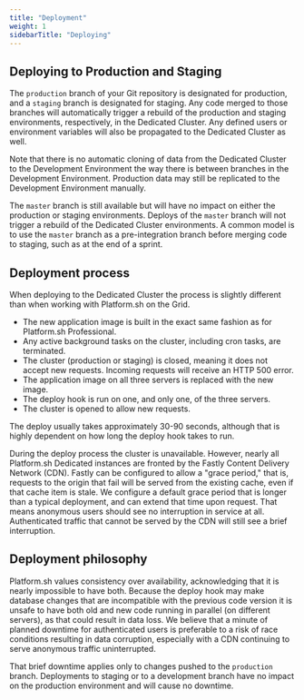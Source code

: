 ```yaml
---
title: "Deployment"
weight: 1
sidebarTitle: "Deploying"
---
```


## Deploying to Production and Staging

The `production` branch of your Git repository is designated for production, and a `staging` branch is designated for staging.  Any code merged to those branches will automatically trigger a rebuild of the production and staging environments, respectively, in the Dedicated Cluster.  Any defined users or environment variables will also be propagated to the Dedicated Cluster as well.

Note that there is no automatic cloning of data from the Dedicated Cluster to the Development Environment the way there is between branches in the Development Environment.  Production data may still be replicated to the Development Environment manually.

The `master` branch is still available but will have no impact on either the production or staging environments.  Deploys of the `master` branch will not trigger a rebuild of the Dedicated Cluster environments.  A common model is to use the `master` branch as a pre-integration branch before merging code to staging, such as at the end of a sprint.

## Deployment process

When deploying to the Dedicated Cluster the process is slightly different than when working with Platform.sh on the Grid.

* The new application image is built in the exact same fashion as for Platform.sh Professional.
* Any active background tasks on the cluster, including cron tasks, are terminated.
* The cluster (production or staging) is closed, meaning it does not accept new requests.  Incoming requests will receive an HTTP 500 error.
* The application image on all three servers is replaced with the new image.
* The deploy hook is run on one, and only one, of the three servers.
* The cluster is opened to allow new requests.

The deploy usually takes approximately 30-90 seconds, although that is highly dependent on how long the deploy hook takes to run.

During the deploy process the cluster is unavailable.  However, nearly all Platform.sh Dedicated instances are fronted by the Fastly Content Delivery Network (CDN).  Fastly can be configured to allow a "grace period," that is, requests to the origin that fail will be served from the existing cache, even if that cache item is stale.  We configure a default grace period that is longer than a typical deployment, and can extend that time upon request.  That means anonymous users should see no interruption in service at all.  Authenticated traffic that cannot be served by the CDN will still see a brief interruption.

## Deployment philosophy

Platform.sh values consistency over availability, acknowledging that it is nearly impossible to have both.  Because the deploy hook may make database changes that are incompatible with the previous code version it is unsafe to have both old and new code running in parallel (on different servers), as that could result in data loss.  We believe that a minute of planned downtime for authenticated users is preferable to a risk of race conditions resulting in data corruption, especially with a CDN continuing to serve anonymous traffic uninterrupted.

That brief downtime applies only to changes pushed to the `production` branch. Deployments to staging or to a development branch have no impact on the production environment and will cause no downtime.

<!--
## Service overview

Add image here once it's updated.
-->
